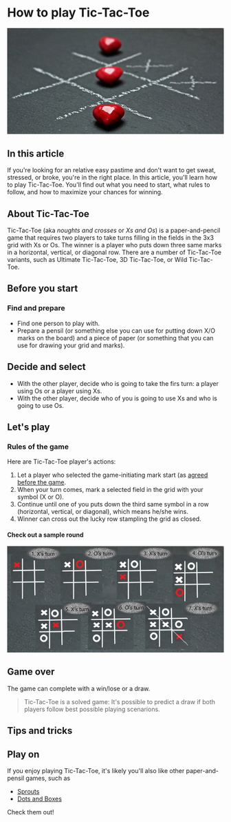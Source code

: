 # How to play Tic-Tac-Toe

![ttt](ttt.jpg)

## In this article

If you're looking for an relative easy pastime and don't want to get sweat, stressed, or broke, you're in the right place. In this article, you'll learn how to play Tic-Tac-Toe. You'll find out what you need to start, what rules to follow, and how to maximize your chances for winning.

## About Tic-Tac-Toe

Tic-Tac-Toe (aka *noughts and crosses* or *Xs and Os*) is a paper-and-pencil game that requires two players to take turns filling in the fields in the 3x3 grid with Xs or Os. The winner is a player who puts down three same marks in a horizontal, vertical, or diagonal row. There are a number of Tic-Tac-Toe variants, such as Ultimate Tic-Tac-Toe, 3D Tic-Tac-Toe, or Wild Tic-Tac-Toe.

## Before you start

### Find and prepare

* Find one person to play with.
* Prepare a pensil (or something else you can use for putting down X/O marks on the board) and a piece of paper (or something that you can use for drawing your grid and marks).

## Decide and select

* With the other player, decide who is going to take the firs turn: a player using Os or a player using Xs.
* With the other player, decide who of you is going to use Xs and who is going to use Os.

## Let's play

### Rules of the game

Here are Tic-Tac-Toe player's actions:

1. Let a player who selected the game-initiating mark start (as [agreed before the game](#decide-and-select).
2. When your turn comes, mark a selected field in the grid with your symbol (X or O).
3. Continue until one of you puts down the third same symbol in a row (horizontal, vertical, or diagonal), which means he/she wins.
4. Winner can cross out the lucky row stampling the grid as closed.

#### Check out a sample round

![example](example.jpg)

## Game over

The game can complete with a win/lose or a draw.

> Tic-Tac-Toe is a solved game: It's possible to predict a draw if both players follow best possible playing scenarions.

## Tips and tricks

## Play on

If you enjoy playing Tic-Tac-Toe, it's likely you'll also like other paper-and-pensil games, such as

* [Sprouts](https://en.wikipedia.org/wiki/Sprouts_(game))
* [Dots and Boxes](https://en.wikipedia.org/wiki/Dots_and_Boxes)

Check them out!
